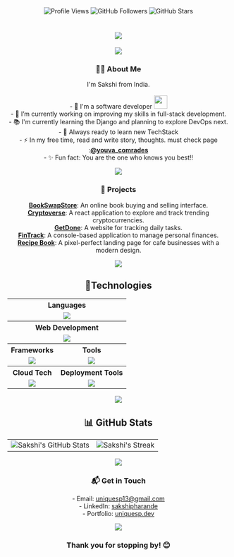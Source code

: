 <div align="center">
  <img src="https://visitor-badge.laobi.icu/badge?page_id=uniquesp.uniquesp&label=Followers&logo=github&style=for-the-badge" alt="Profile Views" />
  <!-- Github Followers -->
  <img src="https://img.shields.io/github/followers/uniquesp?label=Followers&logo=github&style=for-the-badge" alt="GitHub Followers" />
  <!-- Github Stars -->
  <img src="https://img.shields.io/github/stars/uniquesp?label=Stars&logo=github&style=for-the-badge" alt="GitHub Stars" />
</div>

<h1 align="center">
    <img src="https://readme-typing-svg.herokuapp.com/?font=Righteous&size=35&width=400&height=70&duration=4000&lines=🎯Hi+There!+👋;+I'm+Sakshi+Pharande!;" />
</h1>
<p align="center"><img src='https://capsule-render.vercel.app/api?type=rect&color=gradient&height=2.5' /></p>
<div align="center">
    <h3>👩‍💻 About Me</h3>
    <p>
        I'm Sakshi from India.<br><br>
        - 🏦 I'm a software developer <img src="https://media.giphy.com/media/WUlplcMpOCEmTGBtBW/giphy.gif"
            width="30"></br>
        - 🔭 I’m currently working on improving my skills in full-stack development.</br>
        - 📚 I'm currently learning the Django and planning to explore DevOps next.</br>
        - 👀 Always ready to learn new TechStack</br>
        - ⚡ In my free time, read and write story, thoughts. must check page :<a
            href="https://www.instagram.com/youva_comrades/"><strong>@youva_comrades</strong> </a></br>
        - ✨ Fun fact: You are the one who knows you best!!</br>
    </p>
</div>

<p align="center"><img src='https://capsule-render.vercel.app/api?type=rect&color=gradient&height=2.5' /></p>
<div align="center">
    <h3>🌟 Projects</h3>
    <p> 
        <strong><a href="https://github.com/uniquesp/Book-Swap-Store" target="_blank">BookSwapStore</a></strong>: An online book buying and selling interface.
        </br>
        <strong><a href="https://github.com/uniquesp/cryptoverse" target="_blank">Cryptoverse</a></strong>: A react application to explore and track trending cryptocurrencies.
        </br>
        <strong><a href="https://github.com/uniquesp/GetDone" target="_blank">GetDone</a></strong>: A website for tracking daily tasks.
        </br>
        <strong><a href="https://github.com/uniquesp/FinTrack" target="_blank">FinTrack</a></strong>: A console-based application to manage personal finances.
        </br>
        <strong><a href="https://github.com/uniquesp/recipe_book" target="_blank">Recipe Book</a></strong>: A pixel-perfect landing page for cafe businesses with a modern design.
    </p>
</div>

<p align="center"><img src='https://capsule-render.vercel.app/api?type=rect&color=gradient&height=2.5' /></p>
<div align="center">
    <h2>🔮Technologies</h2>
    <table cellspacing="10">
        <tr>
            <th colspan="2"><strong>Languages</strong></th>
        </tr>
        <tr>
            <td colspan="2" align="center">
                <img src="https://skillicons.dev/icons?i=java,python,javascript,cpp&theme=dark">
            </td>
        </tr>
        <tr>
            <th colspan="2"><strong>Web Development</strong></th>
        </tr>
        <tr>
            <td colspan="2" align="center">
                <img src="https://skillicons.dev/icons?i=html,css,bootstrap">
            </td>
        </tr>
        <tr>
            <th><strong>Frameworks</strong></th>
            <th><strong>Tools</strong></th>
        </tr>
        <tr>
            <td align="center">
                <img src="https://skillicons.dev/icons?i=spring,express,react,nextjs">
            </td>
            <td align="center">
                <img src="https://skillicons.dev/icons?i=vscode,eclipse,git,github&theme=dark">
            </td>
        </tr>
        <tr>
            <th><strong>Cloud Tech</strong></th>
            <th><strong>Deployment Tools</strong></th>
        </tr>
        <tr>
            <td align="center">
                <img src="https://skillicons.dev/icons?i=aws,gcp&theme=dark">
            </td>
            <td align="center">
                <img src="https://skillicons.dev/icons?i=kubernetes,docker&theme=dark">
            </td>
        </tr>
    </table>
</div>

<p align="center"><img src='https://capsule-render.vercel.app/api?type=rect&color=gradient&height=2.5' /></p>
<div align="center">
    <h2>📊 GitHub Stats</h2>
    <table align="center">
        <tr>
            <td align="center">
                <img src="https://github-readme-stats.vercel.app/api?username=uniquesp&theme=white&show_icons=true" alt="Sakshi's GitHub Stats">
            </td>
            <td align="center">
                <img src="https://github-readme-streak-stats.herokuapp.com/?user=uniquesp&background=ffffff&hide_border=true" alt="Sakshi's Streak">
            </td>
        </tr>
    </table>
</div>

<p align="center"><img src='https://capsule-render.vercel.app/api?type=rect&color=gradient&height=2.5' /></p>
<div align="center">
<h3>📬 Get in Touch</h3>
<p>
  - Email: <a href="mailto:uniquesp13@gmail.com">uniquesp13@gmail.com</a></br>
  - LinkedIn: <a href="https://www.linkedin.com/in/uniquesp/" target="_blank">sakshipharande</a></br>
  - Portfolio: <a href="https://sakshi-portfolio-eight.vercel.app/" target="_blank">uniquesp.dev</a></br>
<p>
</div>

<p align="center"><img src='https://capsule-render.vercel.app/api?type=rect&color=gradient&height=2.5' /></p>
<div align="center">
    <h3>Thank you for stopping by! 😊</h3>
</div>
